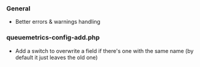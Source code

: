 ### General

- Better errors & warnings handling

### queuemetrics-config-add.php

- Add a switch to overwrite a field if there's one with the same name (by default it just leaves the old one)